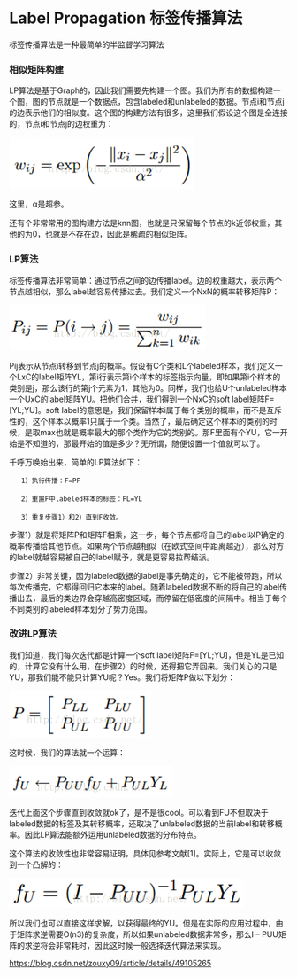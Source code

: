 # Label Propagation 标签传播算法

标签传播算法是一种最简单的半监督学习算法

### 相似矩阵构建

LP算法是基于Graph的，因此我们需要先构建一个图。我们为所有的数据构建一个图，图的节点就是一个数据点，包含labeled和unlabeled的数据。节点i和节点j的边表示他们的相似度。这个图的构建方法有很多，这里我们假设这个图是全连接的，节点i和节点j的边权重为：
 
![ ](../__pics/labelp_1.png)
 
这里，α是超参。

还有个非常常用的图构建方法是knn图，也就是只保留每个节点的k近邻权重，其他的为0，也就是不存在边，因此是稀疏的相似矩阵。

### LP算法

标签传播算法非常简单：通过节点之间的边传播label。边的权重越大，表示两个节点越相似，那么label越容易传播过去。我们定义一个NxN的概率转移矩阵P：

![ ](../__pics/labelp_2.png)

Pij表示从节点i转移到节点j的概率。假设有C个类和L个labeled样本，我们定义一个LxC的label矩阵YL，第i行表示第i个样本的标签指示向量，即如果第i个样本的类别是j，那么该行的第j个元素为1，其他为0。同样，我们也给U个unlabeled样本一个UxC的label矩阵YU。把他们合并，我们得到一个NxC的soft label矩阵F=[YL;YU]。soft label的意思是，我们保留样本i属于每个类别的概率，而不是互斥性的，这个样本以概率1只属于一个类。当然了，最后确定这个样本i的类别的时候，是取max也就是概率最大的那个类作为它的类别的。那F里面有个YU，它一开始是不知道的，那最开始的值是多少？无所谓，随便设置一个值就可以了。

千呼万唤始出来，简单的LP算法如下：

       1）执行传播：F=PF

       2）重置F中labeled样本的标签：FL=YL

       3）重复步骤1）和2）直到F收敛。

步骤1）就是将矩阵P和矩阵F相乘，这一步，每个节点都将自己的label以P确定的概率传播给其他节点。如果两个节点越相似（在欧式空间中距离越近），那么对方的label就越容易被自己的label赋予，就是更容易拉帮结派。

步骤2）非常关键，因为labeled数据的label是事先确定的，它不能被带跑，所以每次传播完，它都得回归它本来的label。随着labeled数据不断的将自己的label传播出去，最后的类边界会穿越高密度区域，而停留在低密度的间隔中。相当于每个不同类别的labeled样本划分了势力范围。

### 改进LP算法
我们知道，我们每次迭代都是计算一个soft label矩阵F=[YL;YU]，但是YL是已知的，计算它没有什么用，在步骤2）的时候，还得把它弄回来。我们关心的只是YU，那我们能不能只计算YU呢？Yes。我们将矩阵P做以下划分：
 
![ ](../__pics/labelp_3.png)

这时候，我们的算法就一个运算：

![ ](../__pics/labelp_4.png)
 
迭代上面这个步骤直到收敛就ok了，是不是很cool。可以看到FU不但取决于labeled数据的标签及其转移概率，还取决了unlabeled数据的当前label和转移概率。因此LP算法能额外运用unlabeled数据的分布特点。


这个算法的收敛性也非常容易证明，具体见参考文献[1]。实际上，它是可以收敛到一个凸解的：

![ ](../__pics/labelp_5.png)

所以我们也可以直接这样求解，以获得最终的YU。但是在实际的应用过程中，由于矩阵求逆需要O(n3)的复杂度，所以如果unlabeled数据非常多，那么I – PUU矩阵的求逆将会非常耗时，因此这时候一般选择迭代算法来实现。

https://blog.csdn.net/zouxy09/article/details/49105265
